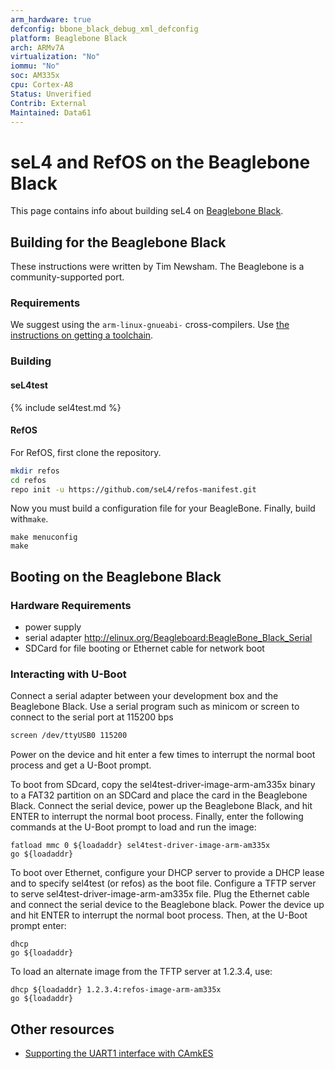 ```yaml
---
arm_hardware: true
defconfig: bbone_black_debug_xml_defconfig
platform: Beaglebone Black
arch: ARMv7A
virtualization: "No"
iommu: "No"
soc: AM335x
cpu: Cortex-A8
Status: Unverified
Contrib: External
Maintained: Data61
---
```

# seL4 and RefOS on the Beaglebone Black
 This page contains info about
building seL4 on [Beaglebone Black](http://beagleboard.org/black).

## Building for the Beaglebone Black
 These instructions were written
by Tim Newsham. The Beaglebone is a community-supported port.

### Requirements
 We suggest using the `arm-linux-gnueabi-`
cross-compilers. Use
[the instructions on getting a toolchain](/GettingStarted#getting-cross-compilers).

### Building
#### seL4test

{% include sel4test.md %}

#### RefOS
 For RefOS, first clone the repository.
```bash
mkdir refos
cd refos
repo init -u https://github.com/seL4/refos-manifest.git
```

Now you must build a configuration file for your BeagleBone. Finally,
build with`make`.
```
make menuconfig
make
```

## Booting on the Beaglebone Black
### Hardware Requirements
* power supply
* serial adapter <http://elinux.org/Beagleboard:BeagleBone_Black_Serial>
* SDCard for file booting or Ethernet cable for network boot

### Interacting with U-Boot
 Connect a serial adapter between your
development box and the Beaglebone Black. Use a serial program such as
minicom or screen to connect to the serial port at 115200 bps
```bash
screen /dev/ttyUSB0 115200
```
Power on the device and hit enter a few times to interrupt the
normal boot process and get a U-Boot prompt.

To boot from SDcard, copy the sel4test-driver-image-arm-am335x binary to a FAT32 partition
on an SDCard and place the card in the Beaglebone Black. Connect the
serial device, power up the Beaglebone Black, and hit ENTER to interrupt
the normal boot process. Finally, enter the following commands at the
U-Boot prompt to load and run the image:
```
fatload mmc 0 ${loadaddr} sel4test-driver-image-arm-am335x
go ${loadaddr}
```
To boot over Ethernet, configure your DHCP server to provide a DHCP
lease and to specify sel4test (or refos) as the boot file.
Configure a TFTP server to serve sel4test-driver-image-arm-am335x file. Plug the Ethernet
cable and connect the serial device to the Beaglebone black. Power the
device up and hit ENTER to interrupt the normal boot process. Then, at
the U-Boot prompt enter:
```
dhcp
go ${loadaddr}
```
To load an alternate image from the TFTP server at 1.2.3.4, use:
```
dhcp ${loadaddr} 1.2.3.4:refos-image-arm-am335x
go ${loadaddr}
```
## Other resources
* [Supporting the UART1 interface with CAmkES](http://julien.gunnm.org/geek/sel4/beaglebone%20black/2016/06/15/beaglebone-black-sel4-uart1/)
